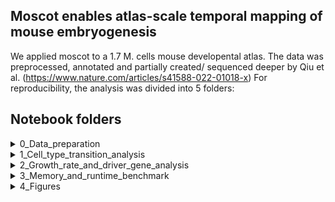 ## Moscot enables atlas-scale temporal mapping of mouse embryogenesis
We applied moscot to a 1.7 M. cells mouse developental atlas. The data was preprocessed, annotated and partially created/ sequenced deeper by Qiu et al. (https://www.nature.com/articles/s41588-022-01018-x)
For reproducibility, the analysis was divided into 5 folders:


## Notebook folders





<details>
    <summary>0_Data_preparation  </summary>
Contains Seurat integration and conversion of the downloaded .RDS files (http://tome.gs.washington.edu/) into anndata objects.

#### 0_Integration_notebooks:
  
  Runs TOME on the integrated data as done by Qiu et al. It contains the following notebooks:
  
   * ```MG_05-01-2023_Seurat_Integartion.ipynb```: Performs Seurat's anchor based batch correction analogous to Qiu et al, using using code obtained from https://github.com/ChengxiangQiu/tome_code
   * ```MG_05-01-2023_Seurat_Integartion_E8.5b-E9.5_Redone.ipynb```: Performs the same integration, but using 3000 hvgs instead of 2000hvgs since integration with 2000 hvgs was not able to separate nerual crest and allantois sufficiently

#### 1_Seurat_object_to_anndata_notebooks:

  Transforms the downloaded .RDS objects into anndata objects, which are then concatenated and the intefration result is added.
  
   * ```MG_05-01-2023_Seurat_object_to_anndata.ipynb```: Runs SeuratDisk/Data to transform .RDS into anndata objects
   * ```MG_05-01-2023_Ensemble_to_gene_symbol.ipynb```: Uses Biomart to construct a dictionary translating ENSEMBL IDs to gene symbols
   * ```MG_05-01-2023_Fix_anndata_annotations.ipynb```: Metadata is not transformed correctly by SeuratDisk/Data. This is fixed here, and further annotations are added.
   * ```MG_05-01-2023_Concatenate_time_pair_anndatas.ipynb```: Anndatas of adjacent time points are concatenated and the latent representation obtained from the integration is added
   * ```MG_05-01-2023_adata_to_obs.ipynb```: Saves the Anndata annotation, which is needed when defining growth rates in the case when TOME has been run on the data where extraembryonic tissues have been removed.
</details>







<details>
    <summary>1_Cell_type_transition_analysis  </summary>
Both moscot and TOME are run on the same latent representation to obtain cell type transition rates, which are then evaluated.

#### 0_TOME:
  
  Performs integration as done by Qiu et al. It contains the following notebooks:
  
   * ```MG_05-01-2023_TOME_Maps_for_cell_type_transitions```: Runs TOME as in  https://github.com/ChengxiangQiu/tome_code.

#### 1_moscot:

  Runs moscot on the same representation as used in TOME  
   * ```Run_moscot.py```: Python script running moscot saving the resulting solution.
   * ```MG_05-01-2023_Check_growth_rates.ipynb```: Loads the calculated solution to inspect growth/apoptisis rates.
   * ```MG_05-01-2023_moscot_transport_matrix_to_cell_type_transitions.ipynb```: Used the moscot solutions to compute cell type transition rates.
   
   
#### 2_Validation:

  Evaluating the transitions obtained from TOME and moscot  
   * ```MG_05-01-2023_Evaluation_of_cell_type_transitions.ipynb```: Uses curated transitions and germ layer annotation (Supplementary Table 1) to calculate validation scores.
</details>




<details>
    <summary>2_Growth_rate_and_driver_gene_analysis  </summary>
To get a more detailed view of transitions on the cell level we extend the kNN-approach intruduced by to to cell-level TOME (clTOME), which is then compared to moscot. For this analyis, extraembryonic tissues (inlcuding Blood progenitors and Primitive erythroid cells until E8.5) have been excluded for gastulation and organogenesis.


#### 0_clTOME:
  
  Performs integration as done by Qiu et al. It contains the following notebooks:
  
   * ```MG_05-01-2023_TOME_Maps_for_growth_rate_and_driver_genes_analysis.ipynb```: Saves the identified neirest neighors obtained while running TOME.
   * ```MG_05-01-2023_Transforming_Identified_Neigbors_to_Transport_Matrix.ipynb```: Takes the neirest neighors and shapes them into a sparse matrix.
   * ```MG_05-01-2023_TOME_transport_matrix_to_growth_rates.ipynb```: Uses the neirest neighbor matrix to calculate growth rates.
   * ```MG_05-01-2023_TOME_transport_matrix_to_pulls.ipynb```: Uses the neirest neighbor matrix to calculate pulls of selected cell types.
   

#### 1_moscot:

  Runs moscot on the same representation as used in TOME  
   * ```Run_moscot.py```: Python script running moscot saving the resulting solution.
   * ```MG_05-01-2023_Check_growth_rates.ipynb```: Loads the calculated solution to inspect growth/apoptisis rates.
   * ```MG_05-01-2023_moscot_transport_matrix_to_growth_rates.ipynb```: Used the moscot solutions to compute growth rates.
   * ```MG_05-01-2023_moscot_transport_matrix_to_pulls.ipynb```: Used the moscot solutions to compute pulls of selected cell types.
   
   
#### 2_Validation:

  Evaluates obtained growth rates and cell type pulls
  
   * 0_scVI_computations: Contains 1 notebook running scVI to obtain scVI normalized gene expression.
   * 1_Driver_gene_correlations: Contains 4 notebooks calculating correlation of scVI normalized gene expression to cell type pulls.
   * 2_Growth_rate_correlations: Contains 2 notebooks used to calculate correlation of obtained growth rates to cell cycle scores.
   
</details>







<details>
    <summary>3_Memory_and_runtime_benchmark  </summary>
Benchmarking memory consumption and running time of WOT, moscot and moscot low rank.


#### 0_Subsampling:
  
  Subsamples cells from the biggest time pair into anndata objects.
  
   * ```MG_05-01-2023_E11.5_subsampling```: Subsamples such that earlier and later time point both contain the same amount of cells, which increases in steps of 25,000, starting form 0, up to 275,000 cells.

#### 1_Scripts:
  Contains python scripts and yaml_files with which the benchmark has been performed. For each yaml file the exists the corresponding python scirpt (e.g. bm_CPU_offline.yml and run_cpu_offline.py).

</details>


<details>
    <summary>4_Figures  </summary>
Notebooks to create plots and figures

   * ```MG_05-01-2023_Memory_and_runtime_benchmark.ipynb```: Plots result of memory and runtime benchmark.
   * ```MG_05-01-2023_Cell_type_transition_accuracy.ipynb```: Plots result of cell type transition analysis.
   * ```MG_05-01-2023_E8_UMAPs.ipynb```: Plots UMAPS of growth rates, pulls and gene expression of E8.0 to E8.25 data.
   * ```MG_05-01-2023_Plotting_marker_gene_correlation.ipynb```: Plots result of driver gene correlations.
   * ```MG_05-01-2023_Illustrate_growth_rates.ipynb```: Plots computed growth rates for all time pairs.

</details>
